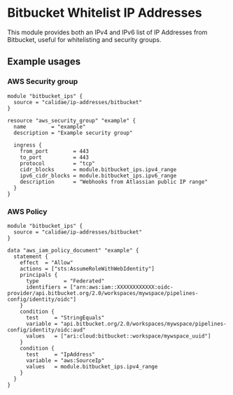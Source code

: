 # Bitbucket Whitelist IP Addresses

This module provides both an IPv4 and IPv6 list of IP Addresses from Bitbucket, useful for whitelisting and security
groups.

## Example usages

### AWS Security group

```
module "bitbucket_ips" {
  source = "calidae/ip-addresses/bitbucket"
}

resource "aws_security_group" "example" {
  name        = "example"
  description = "Example security group"

  ingress {
    from_port        = 443
    to_port          = 443
    protocol         = "tcp"
    cidr_blocks      = module.bitbucket_ips.ipv4_range
    ipv6_cidr_blocks = module.bitbucket_ips.ipv6_range
    description      = "Webhooks from Atlassian public IP range"
  }
}
```

### AWS Policy

```
module "bitbucket_ips" {
  source = "calidae/ip-addresses/bitbucket"
}

data "aws_iam_policy_document" "example" {
  statement {
    effect  = "Allow"
    actions = ["sts:AssumeRoleWithWebIdentity"]
    principals {
      type        = "Federated"
      identifiers = ["arn:aws:iam::XXXXXXXXXXXX:oidc-provider/api.bitbucket.org/2.0/workspaces/mywspace/pipelines-config/identity/oidc"]
    }
    condition {
      test     = "StringEquals"
      variable = "api.bitbucket.org/2.0/workspaces/mywspace/pipelines-config/identity/oidc:aud"
      values   = ["ari:cloud:bitbucket::workspace/mywspace_uuid"]
    }
    condition {
      test     = "IpAddress"
      variable = "aws:SourceIp"
      values   = module.bitbucket_ips.ipv4_range
    }
  }
}
```
